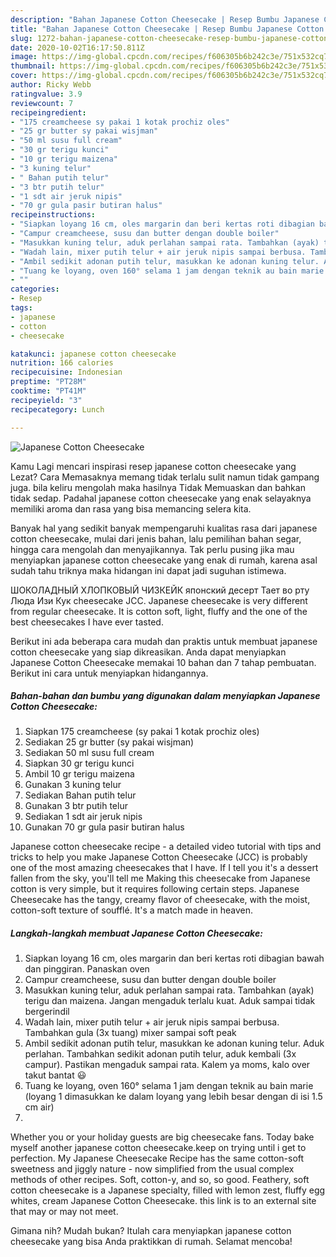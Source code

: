```yaml
---
description: "Bahan Japanese Cotton Cheesecake | Resep Bumbu Japanese Cotton Cheesecake Yang Sempurna"
title: "Bahan Japanese Cotton Cheesecake | Resep Bumbu Japanese Cotton Cheesecake Yang Sempurna"
slug: 1272-bahan-japanese-cotton-cheesecake-resep-bumbu-japanese-cotton-cheesecake-yang-sempurna
date: 2020-10-02T16:17:50.811Z
image: https://img-global.cpcdn.com/recipes/f606305b6b242c3e/751x532cq70/japanese-cotton-cheesecake-foto-resep-utama.jpg
thumbnail: https://img-global.cpcdn.com/recipes/f606305b6b242c3e/751x532cq70/japanese-cotton-cheesecake-foto-resep-utama.jpg
cover: https://img-global.cpcdn.com/recipes/f606305b6b242c3e/751x532cq70/japanese-cotton-cheesecake-foto-resep-utama.jpg
author: Ricky Webb
ratingvalue: 3.9
reviewcount: 7
recipeingredient:
- "175 creamcheese sy pakai 1 kotak prochiz oles"
- "25 gr butter sy pakai wisjman"
- "50 ml susu full cream"
- "30 gr terigu kunci"
- "10 gr terigu maizena"
- "3 kuning telur"
- " Bahan putih telur"
- "3 btr putih telur"
- "1 sdt air jeruk nipis"
- "70 gr gula pasir butiran halus"
recipeinstructions:
- "Siapkan loyang 16 cm, oles margarin dan beri kertas roti dibagian bawah dan pinggiran. Panaskan oven"
- "Campur creamcheese, susu dan butter dengan double boiler"
- "Masukkan kuning telur, aduk perlahan sampai rata. Tambahkan (ayak) terigu dan maizena. Jangan mengaduk terlalu kuat. Aduk sampai tidak bergerindil"
- "Wadah lain, mixer putih telur + air jeruk nipis sampai berbusa. Tambahkan gula (3x tuang) mixer sampai soft peak"
- "Ambil sedikit adonan putih telur, masukkan ke adonan kuning telur. Aduk perlahan. Tambahkan sedikit adonan putih telur, aduk kembali (3x campur). Pastikan mengaduk sampai rata. Kalem ya moms, kalo over takut bantat 😃"
- "Tuang ke loyang, oven 160° selama 1 jam dengan teknik au bain marie (loyang 1 dimasukkan ke dalam loyang yang lebih besar dengan di isi 1.5 cm air)"
- ""
categories:
- Resep
tags:
- japanese
- cotton
- cheesecake

katakunci: japanese cotton cheesecake 
nutrition: 166 calories
recipecuisine: Indonesian
preptime: "PT28M"
cooktime: "PT41M"
recipeyield: "3"
recipecategory: Lunch

---
```



![Japanese Cotton Cheesecake](https://img-global.cpcdn.com/recipes/f606305b6b242c3e/751x532cq70/japanese-cotton-cheesecake-foto-resep-utama.jpg)

Kamu Lagi mencari inspirasi resep japanese cotton cheesecake yang Lezat? Cara Memasaknya memang tidak terlalu sulit namun tidak gampang juga. bila keliru mengolah maka hasilnya Tidak Memuaskan dan bahkan tidak sedap. Padahal japanese cotton cheesecake yang enak selayaknya memiliki aroma dan rasa yang bisa memancing selera kita.

Banyak hal yang sedikit banyak mempengaruhi kualitas rasa dari japanese cotton cheesecake, mulai dari jenis bahan, lalu pemilihan bahan segar, hingga cara mengolah dan menyajikannya. Tak perlu pusing jika mau menyiapkan japanese cotton cheesecake yang enak di rumah, karena asal sudah tahu triknya maka hidangan ini dapat jadi suguhan istimewa.

ШОКОЛАДНЫЙ ХЛОПКОВЫЙ ЧИЗКЕЙК японский десерт Тает во рту Люда Изи Кук cheesecake JCC. Japanese cheesecake is very different from regular cheesecake. It is cotton soft, light, fluffy and the one of the best cheesecakes I have ever tasted.


Berikut ini ada beberapa cara mudah dan praktis untuk membuat japanese cotton cheesecake yang siap dikreasikan. Anda dapat menyiapkan Japanese Cotton Cheesecake memakai 10 bahan dan 7 tahap pembuatan. Berikut ini cara untuk menyiapkan hidangannya.

<!--inarticleads1-->

##### Bahan-bahan dan bumbu yang digunakan dalam menyiapkan Japanese Cotton Cheesecake:

1. Siapkan 175 creamcheese (sy pakai 1 kotak prochiz oles)
1. Sediakan 25 gr butter (sy pakai wisjman)
1. Sediakan 50 ml susu full cream
1. Siapkan 30 gr terigu kunci
1. Ambil 10 gr terigu maizena
1. Gunakan 3 kuning telur
1. Sediakan  Bahan putih telur
1. Gunakan 3 btr putih telur
1. Sediakan 1 sdt air jeruk nipis
1. Gunakan 70 gr gula pasir butiran halus


Japanese cotton cheesecake recipe - a detailed video tutorial with tips and tricks to help you make Japanese Cotton Cheesecake (JCC) is probably one of the most amazing cheesecakes that I have. If I tell you it&#39;s a dessert fallen from the sky, you&#39;ll tell me Making this cheesecake from Japanese cotton is very simple, but it requires following certain steps. Japanese Cheesecake has the tangy, creamy flavor of cheesecake, with the moist, cotton-soft texture of soufflé. It&#39;s a match made in heaven. 

<!--inarticleads2-->

##### Langkah-langkah membuat Japanese Cotton Cheesecake:

1. Siapkan loyang 16 cm, oles margarin dan beri kertas roti dibagian bawah dan pinggiran. Panaskan oven
1. Campur creamcheese, susu dan butter dengan double boiler
1. Masukkan kuning telur, aduk perlahan sampai rata. Tambahkan (ayak) terigu dan maizena. Jangan mengaduk terlalu kuat. Aduk sampai tidak bergerindil
1. Wadah lain, mixer putih telur + air jeruk nipis sampai berbusa. Tambahkan gula (3x tuang) mixer sampai soft peak
1. Ambil sedikit adonan putih telur, masukkan ke adonan kuning telur. Aduk perlahan. Tambahkan sedikit adonan putih telur, aduk kembali (3x campur). Pastikan mengaduk sampai rata. Kalem ya moms, kalo over takut bantat 😃
1. Tuang ke loyang, oven 160° selama 1 jam dengan teknik au bain marie (loyang 1 dimasukkan ke dalam loyang yang lebih besar dengan di isi 1.5 cm air)
1. 


Whether you or your holiday guests are big cheesecake fans. Today bake myself another japanese cotton cheesecake.keep on trying until i get to perfection. My Japanese Cheesecake Recipe has the same cotton-soft sweetness and jiggly nature - now simplified from the usual complex methods of other recipes. Soft, cotton-y, and so, so good. Feathery, soft cotton cheesecake is a Japanese specialty, filled with lemon zest, fluffy egg whites, cream Japanese Cotton Cheesecake. this link is to an external site that may or may not meet. 

Gimana nih? Mudah bukan? Itulah cara menyiapkan japanese cotton cheesecake yang bisa Anda praktikkan di rumah. Selamat mencoba!
